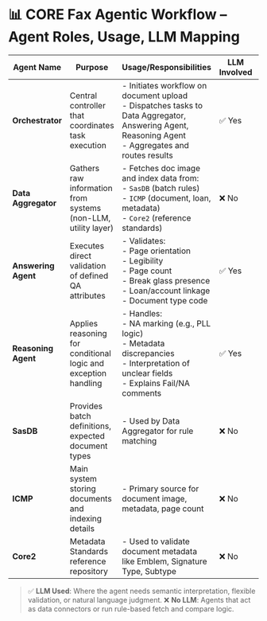 # 📊 CORE Fax Agentic Workflow – Agent Roles, Usage, LLM Mapping

| **Agent Name**      | **Purpose**                                                                 | **Usage/Responsibilities**                                                                                                                                      | **LLM Involved** | **Data Sources**                  |
|---------------------|------------------------------------------------------------------------------|----------------------------------------------------------------------------------------------------------------------------------------------------------------|------------------|-----------------------------------|
| **Orchestrator**    | Central controller that coordinates task execution                          | - Initiates workflow on document upload<br>- Dispatches tasks to Data Aggregator, Answering Agent, Reasoning Agent<br>- Aggregates and routes results         | ✅ Yes           | All downstream agents             |
| **Data Aggregator** | Gathers raw information from systems (non-LLM, utility layer)                | - Fetches doc image and index data from:<br>  - `SasDB` (batch rules)<br>  - `ICMP` (document, loan, metadata)<br>  - `Core2` (reference standards)            | ❌ No            | `SasDB`, `ICMP`, `Core2`          |
| **Answering Agent** | Executes direct validation of defined QA attributes                          | - Validates:<br>  - Page orientation<br>  - Legibility<br>  - Page count<br>  - Break glass presence<br>  - Loan/account linkage<br>  - Document type code     | ✅ Yes           | Uses data from Data Aggregator    |
| **Reasoning Agent** | Applies reasoning for conditional logic and exception handling               | - Handles:<br>  - NA marking (e.g., PLL logic)<br>  - Metadata discrepancies<br>  - Interpretation of unclear fields<br>  - Explains Fail/NA comments          | ✅ Yes           | ICMP metadata, standards mapping  |
| **SasDB**           | Provides batch definitions, expected document types                          | - Used by Data Aggregator for rule matching                                                                                                                    | ❌ No            | Source system                     |
| **ICMP**            | Main system storing documents and indexing details                           | - Primary source for document image, metadata, page count                                                                                                      | ❌ No            | Source system                     |
| **Core2**           | Metadata Standards reference repository                                      | - Used to validate document metadata like Emblem, Signature Type, Subtype                                                                                      | ❌ No            | Standards reference               |

> ✅ **LLM Used**: Where the agent needs semantic interpretation, flexible validation, or natural language judgment.
> ❌ **No LLM**: Agents that act as data connectors or run rule-based fetch and compare logic.
